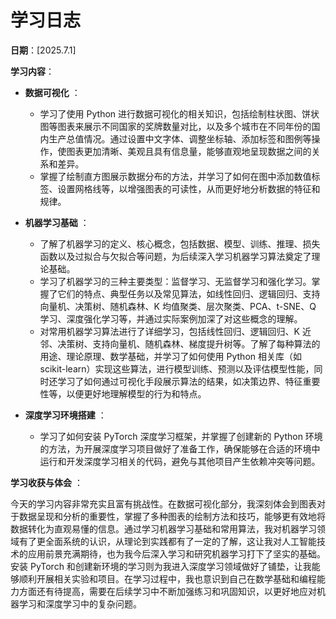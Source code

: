 # 学习日志

**日期**：[2025.7.1]

**学习内容**：

  * **数据可视化** ：
    * 学习了使用 Python 进行数据可视化的相关知识，包括绘制柱状图、饼状图等图表来展示不同国家的奖牌数量对比，以及多个城市在不同年份的国内生产总值情况。通过设置中文字体、调整坐标轴、添加标签和图例等操作，使图表更加清晰、美观且具有信息量，能够直观地呈现数据之间的关系和差异。
    * 掌握了绘制直方图展示数据分布的方法，并学习了如何在图中添加数值标签、设置网格线等，以增强图表的可读性，从而更好地分析数据的特征和规律。

  * **机器学习基础** ：
    * 了解了机器学习的定义、核心概念，包括数据、模型、训练、推理、损失函数以及过拟合与欠拟合等问题，为后续深入学习机器学习算法奠定了理论基础。
    * 学习了机器学习的三种主要类型：监督学习、无监督学习和强化学习。掌握了它们的特点、典型任务以及常见算法，如线性回归、逻辑回归、支持向量机、决策树、随机森林、K 均值聚类、层次聚类、PCA、t-SNE、Q 学习、深度强化学习等，并通过实际案例加深了对这些概念的理解。
    * 对常用机器学习算法进行了详细学习，包括线性回归、逻辑回归、K 近邻、决策树、支持向量机、随机森林、梯度提升树等。了解了每种算法的用途、理论原理、数学基础，并学习了如何使用 Python 相关库（如 scikit-learn）实现这些算法，进行模型训练、预测以及评估模型性能，同时还学习了如何通过可视化手段展示算法的结果，如决策边界、特征重要性等，以便更好地理解模型的行为和特点。

  * **深度学习环境搭建** ：
    * 学习了如何安装 PyTorch 深度学习框架，并掌握了创建新的 Python 环境的方法，为开展深度学习项目做好了准备工作，确保能够在合适的环境中运行和开发深度学习相关的代码，避免与其他项目产生依赖冲突等问题。

**学习收获与体会** ：

今天的学习内容非常充实且富有挑战性。在数据可视化部分，我深刻体会到图表对于数据呈现和分析的重要性，掌握了多种图表的绘制方法和技巧，能够更有效地将数据转化为直观易懂的信息。通过学习机器学习基础和常用算法，我对机器学习领域有了更全面系统的认识，从理论到实践都有了一定的了解，这让我对人工智能技术的应用前景充满期待，也为我今后深入学习和研究机器学习打下了坚实的基础。安装 PyTorch 和创建新环境的学习则为我进入深度学习领域做好了铺垫，让我能够顺利开展相关实验和项目。在学习过程中，我也意识到自己在数学基础和编程能力方面还有待提高，需要在后续学习中不断加强练习和巩固知识，以更好地应对机器学习和深度学习中的复杂问题。